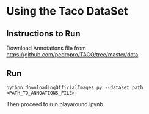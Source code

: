 # Using the Taco DataSet

## Instructions to Run
Download Annotations file from https://github.com/pedropro/TACO/tree/master/data

## Run
```
python downloadingOfficialImages.py --dataset_path <PATH_TO_ANNOATIONS_FILE>
```
Then proceed to run playaround.ipynb
